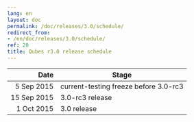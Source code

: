 ```yaml
---
lang: en
layout: doc
permalink: /doc/releases/3.0/schedule/
redirect_from:
- /en/doc/releases/3.0/schedule/
ref: 20
title: Qubes r3.0 release schedule
---
```


|  Date       | Stage                                 |
| -----------:| ------------------------------------- |
|  5 Sep 2015 | current-testing freeze before 3.0-rc3 |
| 15 Sep 2015 | 3.0-rc3 release                       |
|  1 Oct 2015 | 3.0 release                           |
